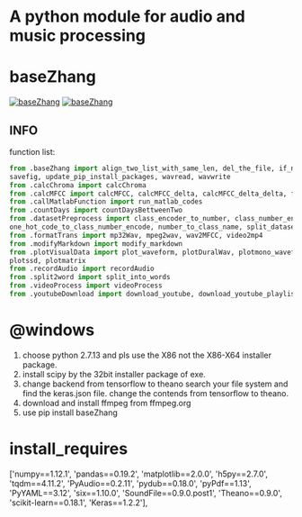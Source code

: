# A python module for audio and music processing

# baseZhang
[![baseZhang](https://img.shields.io/pypi/v/baseZhang.svg)](https://pypi.python.org/pypi/baseZhang)
[![baseZhang](https://img.shields.io/pypi/dm/baseZhang.svg "PyPi Downloads")](https://pypi.python.org/pypi/baseZhang)


## INFO
function list:

```python
from .baseZhang import align_two_list_with_same_len, del_the_file, if_no_create_it, init_data_dir, print_to_check, \
savefig, update_pip_install_packages, wavread, wavwrite
from .calcChroma import calcChroma
from .calcMFCC import calcMFCC, calcMFCC_delta, calcMFCC_delta_delta, fbank, log_fbank, log_spectrum_power
from .callMatlabFunction import run_matlab_codes
from .countDays import countDaysBettweenTwo
from .datasetPreprocess import class_encoder_to_number, class_number_encode_to_one_hot_code, \
one_hot_code_to_class_number_encode, number_to_class_name, split_dataset_to_tain_test, load_train_test_data
from .formatTrans import mp32Wav, mpeg2wav, wav2MFCC, video2mp4
from .modifyMarkdown import modify_markdown
from .plotVisualData import plot_waveform, plotDuralWav, plotmono_waveform, plotstereo_waveform, plotstft, plotMonoWav, \
plotssd, plotmatrix
from .recordAudio import recordAudio
from .split2word import split_into_words
from .videoProcess import videoProcess
from .youtubeDownload import download_youtube, download_youtube_playlist, pdf_link_2_txt, rename_tag
```

# @windows

1. choose python 2.7.13 and pls use the X86 not the X86-X64 installer package.
2. install scipy by the 32bit installer package of exe.
3. change backend from tensorflow to theano
    search your file system and find the keras.json file. change the contends from tensorflow to theano.
4. download and install ffmpeg from ffmpeg.org
5. use pip install baseZhang

# install_requires

['numpy==1.12.1', 'pandas==0.19.2', 'matplotlib==2.0.0', 'h5py==2.7.0', 'tqdm==4.11.2',
                      'PyAudio==0.2.11', 'pydub==0.18.0', 'pyPdf==1.13', 'PyYAML==3.12', 'six==1.10.0',
                      'SoundFile==0.9.0.post1', 'Theano==0.9.0', 'scikit-learn==0.18.1', 'Keras==1.2.2'],
 